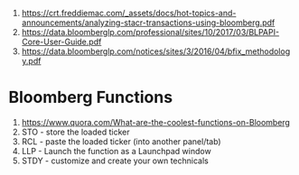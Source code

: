 1. https://crt.freddiemac.com/_assets/docs/hot-topics-and-announcements/analyzing-stacr-transactions-using-bloomberg.pdf
2. https://data.bloomberglp.com/professional/sites/10/2017/03/BLPAPI-Core-User-Guide.pdf
3. https://data.bloomberglp.com/notices/sites/3/2016/04/bfix_methodology.pdf

# Bloomberg Functions
1. https://www.quora.com/What-are-the-coolest-functions-on-Bloomberg
2. STO - store the loaded ticker
3. RCL - paste the loaded ticker (into another panel/tab)
4. LLP - Launch the function as a Launchpad window
5. STDY - customize and create your own technicals
